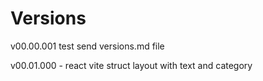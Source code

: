 # Versions

v00.00.001 test send versions.md file

v00.01.000 - react vite struct layout with text and category